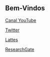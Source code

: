 ## Bem-Vindos

[Canal YouTube](https://youtube.com/user/ruyfreitasr) 

[Twitter](https://twitter.com/ruyfreis)

[Lattes](http://lattes.cnpq.br/3218907171568989)

[ResearchGate](https://www.researchgate.net/profile/Ruy-Reis)

